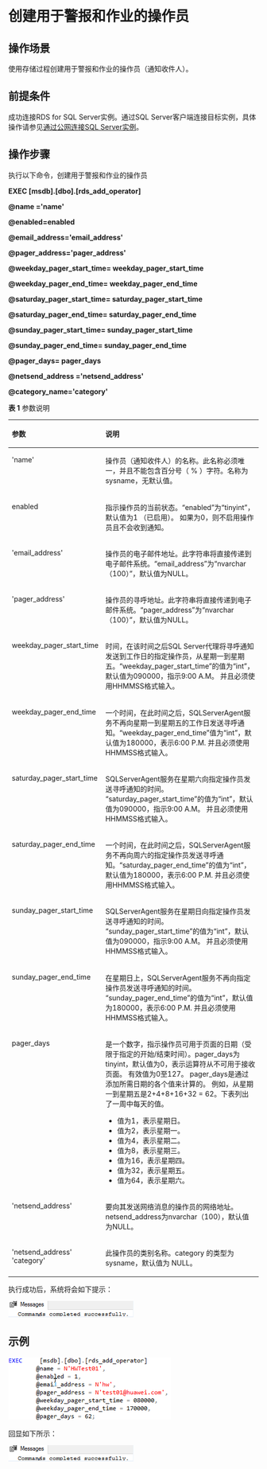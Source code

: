 # 创建用于警报和作业的操作员<a name="rds_09_0015"></a>

## 操作场景<a name="section8396171433610"></a>

使用存储过程创建用于警报和作业的操作员（通知收件人）。

## 前提条件<a name="section193577239368"></a>

成功连接RDS for SQL Server实例。通过SQL Server客户端连接目标实例，具体操作请参见[通过公网连接SQL Server实例](https://support.huaweicloud.com/qs-rds/rds_03_0007.html)。

## 操作步骤<a name="section02001241183614"></a>

执行以下命令，创建用于警报和作业的操作员

**EXEC \[msdb\].\[dbo\].\[rds\_add\_operator\]**

**@name ='name'**

**@enabled=enabled**

**@email\_address='email\_address'**

**@pager\_address='pager\_address'**

**@weekday\_pager\_start\_time= weekday\_pager\_start\_time**

**@weekday\_pager\_end\_time= weekday\_pager\_end\_time**

**@saturday\_pager\_start\_time= saturday\_pager\_start\_time**

**@saturday\_pager\_end\_time= saturday\_pager\_end\_time**

**@sunday\_pager\_start\_time= sunday\_pager\_start\_time**

**@sunday\_pager\_end\_time= sunday\_pager\_end\_time**

**@pager\_days= pager\_days**

**@netsend\_address ='netsend\_address'**

**@category\_name='category'**

**表 1**  参数说明

<a name="table105314311374"></a>
<table><thead align="left"><tr id="row85414323713"><th class="cellrowborder" valign="top" width="22.8%" id="mcps1.2.3.1.1"><p id="p1654443193713"><a name="p1654443193713"></a><a name="p1654443193713"></a>参数</p>
</th>
<th class="cellrowborder" valign="top" width="77.2%" id="mcps1.2.3.1.2"><p id="p1654343103715"><a name="p1654343103715"></a><a name="p1654343103715"></a>说明</p>
</th>
</tr>
</thead>
<tbody><tr id="row75411433371"><td class="cellrowborder" valign="top" width="22.8%" headers="mcps1.2.3.1.1 "><p id="p14551435378"><a name="p14551435378"></a><a name="p14551435378"></a>'name'</p>
</td>
<td class="cellrowborder" valign="top" width="77.2%" headers="mcps1.2.3.1.2 "><p id="p155164393714"><a name="p155164393714"></a><a name="p155164393714"></a>操作员（通知收件人）的名称。此名称必须唯一，并且不能包含百分号（ % ）字符。名称为sysname，无默认值。</p>
</td>
</tr>
<tr id="row955543153711"><td class="cellrowborder" valign="top" width="22.8%" headers="mcps1.2.3.1.1 "><p id="p25524313712"><a name="p25524313712"></a><a name="p25524313712"></a>enabled</p>
</td>
<td class="cellrowborder" valign="top" width="77.2%" headers="mcps1.2.3.1.2 "><p id="p1955154323718"><a name="p1955154323718"></a><a name="p1955154323718"></a>指示操作员的当前状态。<span class="parmname" id="parmname1833371045016"><a name="parmname1833371045016"></a><a name="parmname1833371045016"></a>“enabled”</span>为<span class="parmvalue" id="parmvalue4733013145014"><a name="parmvalue4733013145014"></a><a name="parmvalue4733013145014"></a>“tinyint”</span>，默认值为1 （已启用）。 如果为0，则不启用操作员且不会收到通知。</p>
</td>
</tr>
<tr id="row65574333716"><td class="cellrowborder" valign="top" width="22.8%" headers="mcps1.2.3.1.1 "><p id="p165544312373"><a name="p165544312373"></a><a name="p165544312373"></a>'email_address'</p>
</td>
<td class="cellrowborder" valign="top" width="77.2%" headers="mcps1.2.3.1.2 "><p id="p1955144315372"><a name="p1955144315372"></a><a name="p1955144315372"></a>操作员的电子邮件地址。此字符串将直接传递到电子邮件系统。<span class="parmname" id="parmname1623418217505"><a name="parmname1623418217505"></a><a name="parmname1623418217505"></a>“email_address”</span>为<span class="parmvalue" id="parmvalue185841329135016"><a name="parmvalue185841329135016"></a><a name="parmvalue185841329135016"></a>“nvarchar（100）”</span>，默认值为NULL。</p>
</td>
</tr>
<tr id="row4554437377"><td class="cellrowborder" valign="top" width="22.8%" headers="mcps1.2.3.1.1 "><p id="p7551143163714"><a name="p7551143163714"></a><a name="p7551143163714"></a>'pager_address'</p>
</td>
<td class="cellrowborder" valign="top" width="77.2%" headers="mcps1.2.3.1.2 "><p id="p45584363719"><a name="p45584363719"></a><a name="p45584363719"></a>操作员的寻呼地址。此字符串将直接传递到电子邮件系统。<span class="parmname" id="parmname119604355020"><a name="parmname119604355020"></a><a name="parmname119604355020"></a>“pager_address”</span>为<span class="parmvalue" id="parmvalue9769114985010"><a name="parmvalue9769114985010"></a><a name="parmvalue9769114985010"></a>“nvarchar（100）”</span>，默认值为NULL。</p>
</td>
</tr>
<tr id="row12551243173720"><td class="cellrowborder" valign="top" width="22.8%" headers="mcps1.2.3.1.1 "><p id="p855114333720"><a name="p855114333720"></a><a name="p855114333720"></a>weekday_pager_start_time</p>
</td>
<td class="cellrowborder" valign="top" width="77.2%" headers="mcps1.2.3.1.2 "><p id="p255154311373"><a name="p255154311373"></a><a name="p255154311373"></a>时间，在该时间之后SQL Server代理将寻呼通知发送到工作日的指定操作员，从星期一到星期五。<span class="parmname" id="parmname941784413620"><a name="parmname941784413620"></a><a name="parmname941784413620"></a>“weekday_pager_start_time”</span>的值为<span class="parmvalue" id="parmvalue103818494366"><a name="parmvalue103818494366"></a><a name="parmvalue103818494366"></a>“int”</span>，默认值为090000，指示9:00 A.M。 并且必须使用HHMMSS格式输入。</p>
</td>
</tr>
<tr id="row1055843203714"><td class="cellrowborder" valign="top" width="22.8%" headers="mcps1.2.3.1.1 "><p id="p185534313713"><a name="p185534313713"></a><a name="p185534313713"></a>weekday_pager_end_time</p>
</td>
<td class="cellrowborder" valign="top" width="77.2%" headers="mcps1.2.3.1.2 "><p id="p175511439377"><a name="p175511439377"></a><a name="p175511439377"></a>一个时间，在此时间之后，SQLServerAgent服务不再向星期一到星期五的工作日发送寻呼通知。<span class="parmname" id="parmname05831159153612"><a name="parmname05831159153612"></a><a name="parmname05831159153612"></a>“weekday_pager_end_time”</span>值为<span class="parmvalue" id="parmvalue14218122183710"><a name="parmvalue14218122183710"></a><a name="parmvalue14218122183710"></a>“int”</span>，默认值为180000，表示6:00 P.M. 并且必须使用HHMMSS格式输入。</p>
</td>
</tr>
<tr id="row416314415402"><td class="cellrowborder" valign="top" width="22.8%" headers="mcps1.2.3.1.1 "><p id="p516374117407"><a name="p516374117407"></a><a name="p516374117407"></a>saturday_pager_start_time</p>
</td>
<td class="cellrowborder" valign="top" width="77.2%" headers="mcps1.2.3.1.2 "><p id="p1016454114011"><a name="p1016454114011"></a><a name="p1016454114011"></a>SQLServerAgent服务在星期六向指定操作员发送寻呼通知的时间。 <span class="parmname" id="parmname175442963711"><a name="parmname175442963711"></a><a name="parmname175442963711"></a>“saturday_pager_start_time”</span>的值为<span class="parmvalue" id="parmvalue1990621563718"><a name="parmvalue1990621563718"></a><a name="parmvalue1990621563718"></a>“int”</span>，默认值为090000，指示9:00 A.M。 并且必须使用HHMMSS格式输入。</p>
</td>
</tr>
<tr id="row11862193411409"><td class="cellrowborder" valign="top" width="22.8%" headers="mcps1.2.3.1.1 "><p id="p2862123415401"><a name="p2862123415401"></a><a name="p2862123415401"></a>saturday_pager_end_time</p>
</td>
<td class="cellrowborder" valign="top" width="77.2%" headers="mcps1.2.3.1.2 "><p id="p1586263417409"><a name="p1586263417409"></a><a name="p1586263417409"></a>一个时间，在此时间之后，SQLServerAgent服务不再向周六的指定操作员发送寻呼通知。<span class="parmname" id="parmname1974432514512"><a name="parmname1974432514512"></a><a name="parmname1974432514512"></a>“saturday_pager_end_time”</span>的值为<span class="parmvalue" id="parmvalue48506284515"><a name="parmvalue48506284515"></a><a name="parmvalue48506284515"></a>“int”</span>，默认值为180000，表示6:00 P.M. 并且必须使用HHMMSS格式输入。</p>
</td>
</tr>
<tr id="row191111539194014"><td class="cellrowborder" valign="top" width="22.8%" headers="mcps1.2.3.1.1 "><p id="p311173920403"><a name="p311173920403"></a><a name="p311173920403"></a>sunday_pager_start_time</p>
</td>
<td class="cellrowborder" valign="top" width="77.2%" headers="mcps1.2.3.1.2 "><p id="p17111939154018"><a name="p17111939154018"></a><a name="p17111939154018"></a>SQLServerAgent服务在星期日向指定操作员发送寻呼通知的时间。 <span class="parmname" id="parmname1653844911372"><a name="parmname1653844911372"></a><a name="parmname1653844911372"></a>“sunday_pager_start_time”</span>的值为<span class="parmvalue" id="parmvalue8805185212373"><a name="parmvalue8805185212373"></a><a name="parmvalue8805185212373"></a>“int”</span>，默认值为090000，指示9:00 A.M。 并且必须使用HHMMSS格式输入。</p>
</td>
</tr>
<tr id="row6842163613405"><td class="cellrowborder" valign="top" width="22.8%" headers="mcps1.2.3.1.1 "><p id="p8842133612408"><a name="p8842133612408"></a><a name="p8842133612408"></a>sunday_pager_end_time</p>
</td>
<td class="cellrowborder" valign="top" width="77.2%" headers="mcps1.2.3.1.2 "><p id="p484212367400"><a name="p484212367400"></a><a name="p484212367400"></a>在星期日上，SQLServerAgent服务不再向指定操作员发送寻呼通知的时间。 <span class="parmname" id="parmname759199123918"><a name="parmname759199123918"></a><a name="parmname759199123918"></a>“sunday_pager_end_time”</span>的值为<span class="parmvalue" id="parmvalue5406111214394"><a name="parmvalue5406111214394"></a><a name="parmvalue5406111214394"></a>“int”</span>，默认值为180000，表示6:00 P.M. 并且必须使用HHMMSS格式输入。</p>
</td>
</tr>
<tr id="row102481825104714"><td class="cellrowborder" valign="top" width="22.8%" headers="mcps1.2.3.1.1 "><p id="p92499256473"><a name="p92499256473"></a><a name="p92499256473"></a>pager_days</p>
</td>
<td class="cellrowborder" valign="top" width="77.2%" headers="mcps1.2.3.1.2 "><p id="p524932516474"><a name="p524932516474"></a><a name="p524932516474"></a>是一个数字，指示操作员可用于页面的日期（受限于指定的开始/结束时间）。pager_days为tinyint，默认值为0，表示运算符从不可用于接收页面。 有效值为0至127。 pager_days是通过添加所需日期的各个值来计算的。 例如，从星期一到星期五是2+4+8+16+32 = 62。下表列出了一周中每天的值。</p>
<a name="ul15484486474"></a><a name="ul15484486474"></a><ul id="ul15484486474"><li>值为1，表示星期日。</li><li>值为2，表示星期一。</li><li>值为4，表示星期二。</li><li>值为8，表示星期三。</li><li>值为16，表示星期四。</li><li>值为32，表示星期五。</li><li>值为64，表示星期六。</li></ul>
</td>
</tr>
<tr id="row19150194834910"><td class="cellrowborder" valign="top" width="22.8%" headers="mcps1.2.3.1.1 "><p id="p1015016488496"><a name="p1015016488496"></a><a name="p1015016488496"></a>'netsend_address'</p>
</td>
<td class="cellrowborder" valign="top" width="77.2%" headers="mcps1.2.3.1.2 "><p id="p1993085924918"><a name="p1993085924918"></a><a name="p1993085924918"></a>要向其发送网络消息的操作员的网络地址。netsend_address为nvarchar（100），默认值为NULL。</p>
</td>
</tr>
<tr id="row1852352175010"><td class="cellrowborder" valign="top" width="22.8%" headers="mcps1.2.3.1.1 "><p id="p1152417214509"><a name="p1152417214509"></a><a name="p1152417214509"></a>'netsend_address' 'category'</p>
</td>
<td class="cellrowborder" valign="top" width="77.2%" headers="mcps1.2.3.1.2 "><p id="p1652418217508"><a name="p1652418217508"></a><a name="p1652418217508"></a>此操作员的类别名称。category 的类型为sysname，默认值为 NULL。</p>
</td>
</tr>
</tbody>
</table>

执行成功后，系统将会如下提示：

![](figures/执行结果-53.png)

## 示例<a name="section1150104675017"></a>

![](figures/创建用于警报和作业的操作员.png)

回显如下所示：

![](figures/执行结果-53.png)

